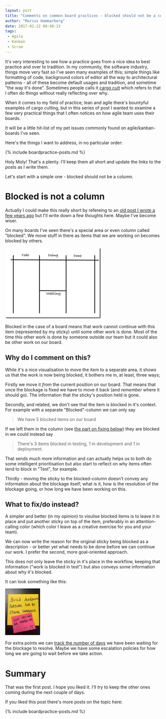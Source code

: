 ```yaml
---
layout: post
title: "Comments on common board practices - blocked should not be a column"
author: "Marcus Hammarberg"
date: 2017-02-22 08:48:13
tags:
 - Agile
 - Kanban
 - Scrum
---
```


It's very interesting to see how a practice goes from a nice idea to best practice and over to tradition. In my community, the software industry, things move very fast so I've seen many examples of this; simple things like formatting of code, background colors of editor all the way to architectural patterns - all of these become default usages and tradition, and sometime "the way it's done". Sometimes people calls it [cargo cult](https://en.wikipedia.org/wiki/Cargo_cult) which refers to that I often do things without really reflecting over why.

When it comes to my field of practice; lean and agile there's bountyful examples of cargo culting, but in this series of post I wanted to examine a few very practical things that I often notices on how agile team uses their boards.

It will be a little hit-list of my pet issues commonly found on agile/kanban-boards I've seen.

<!-- excerpt-end -->

Here's the things I want to address, in no particular order:

{% include boardpractice-posts.md %}

Holy Moly! That's a plenty. I'll keep them all short and update the links to the posts as I write them.

Let's start with a simple one - blocked should not be a column.

# Blocked is not a column

Actually I could make this really short by refereing to an [old post I wrote a few years ago](http://www.marcusoft.net/2014/05/waiting-should-be-note-and-not-column.html) but I'll write down a few thoughts here. Maybe I've become wiser.

On many boards I've seen there's a special area or even column called "blocked". We move stuff in there as items that we are working on becomes blocked by others.

![A board with a blocked area](/img/boardWithBlockedColumn.png)

Blocked in the case of a board means that work cannot continue with this item (represented by my sticky) until some other work is done. Most of the time this other work is done by someone outside our team but it could also be other work on our board.

## Why do I comment on this?

While it's a nice visualisation to move the item to a separate area, it shows us that the work is now being blocked, it bothers me in, at least, three ways;

Firstly we move it *from* the current position on our board. That means that once the blockage is fixed we have to move it back (and *remember* where it should go). The information that the sticky's position held is gone.

Secondly, and related, we don't see that the item is blocked in it's context. For example with a separate "Blocked"-column we can only say

> We have 5 blocked items on our board

If we left them in the column (see [the part on fixing below](http://www.marcusoft.net/2017/02/comments-on-board-practices.html#what-to-fixdo-instead)) they are blocked in we could instead say

>There's 3 items blocked in testing, 1 in development and 1 in deployment.

That sends much more information and can actually helps us to both do some intelligent prioritisation but also start to reflect on why items often tend to block in "Test", for example.

Thirdly - moving the sticky to the blocked-column doesn't convey any information about the blockage itself; what is it, how is the resolution of the blockage going, or how long we have been working on this.

## What to fix/do instead?

A simpler and better (in my opinion) to visulise blocked items is to leave it in place and put another sticky on top of the item, preferably in an attention-calling color (which color I leave as a creative exercise for you and your team).

We can now write the reason for the original sticky being blocked as a description - or better yet what needs to be done before we can continue our work. I prefer the second, more goal-oriented approach.

This does not only leave the sticky in it's place in the workflow, keeping that information ("work is blocked in test") but also conveys some information about why it's blocked.

It can look something like this:

![A sticky with a blocker](/img/stickyWithBlocker.jpg)

For extra points we can [track the number of days](http://www.marcusoft.net/2017/02/visualizing-scope-creep.html) we have been waiting for the blockage to resolve. Maybe we have some escalation policies for how long we are going to wait before we take action.

# Summary

That was the first post. I hope you liked it. I'll try to keep the other ones coming during the next couple of days.

If you liked this post there's more posts on the topic here:

{% include boardpractice-posts.md %}
